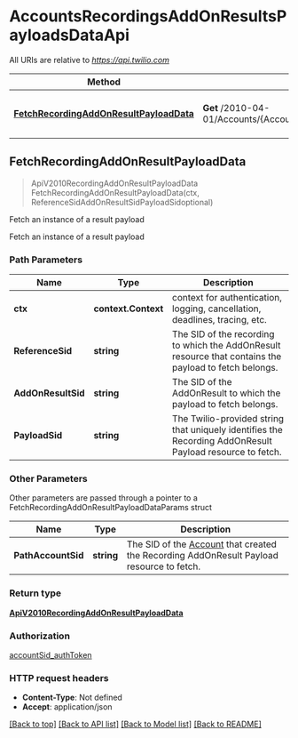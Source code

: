 # AccountsRecordingsAddOnResultsPayloadsDataApi

All URIs are relative to *https://api.twilio.com*

Method | HTTP request | Description
------------- | ------------- | -------------
[**FetchRecordingAddOnResultPayloadData**](AccountsRecordingsAddOnResultsPayloadsDataApi.md#FetchRecordingAddOnResultPayloadData) | **Get** /2010-04-01/Accounts/{AccountSid}/Recordings/{ReferenceSid}/AddOnResults/{AddOnResultSid}/Payloads/{PayloadSid}/Data.json | Fetch an instance of a result payload



## FetchRecordingAddOnResultPayloadData

> ApiV2010RecordingAddOnResultPayloadData FetchRecordingAddOnResultPayloadData(ctx, ReferenceSidAddOnResultSidPayloadSidoptional)

Fetch an instance of a result payload

Fetch an instance of a result payload

### Path Parameters


Name | Type | Description
------------- | ------------- | -------------
**ctx** | **context.Context** | context for authentication, logging, cancellation, deadlines, tracing, etc.
**ReferenceSid** | **string** | The SID of the recording to which the AddOnResult resource that contains the payload to fetch belongs.
**AddOnResultSid** | **string** | The SID of the AddOnResult to which the payload to fetch belongs.
**PayloadSid** | **string** | The Twilio-provided string that uniquely identifies the Recording AddOnResult Payload resource to fetch.

### Other Parameters

Other parameters are passed through a pointer to a FetchRecordingAddOnResultPayloadDataParams struct


Name | Type | Description
------------- | ------------- | -------------
**PathAccountSid** | **string** | The SID of the [Account](https://www.twilio.com/docs/iam/api/account) that created the Recording AddOnResult Payload resource to fetch.

### Return type

[**ApiV2010RecordingAddOnResultPayloadData**](ApiV2010RecordingAddOnResultPayloadData.md)

### Authorization

[accountSid_authToken](../README.md#accountSid_authToken)

### HTTP request headers

- **Content-Type**: Not defined
- **Accept**: application/json

[[Back to top]](#) [[Back to API list]](../README.md#documentation-for-api-endpoints)
[[Back to Model list]](../README.md#documentation-for-models)
[[Back to README]](../README.md)

